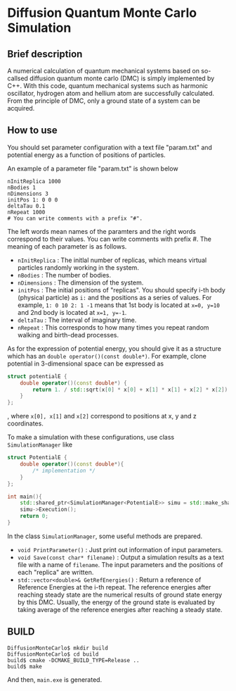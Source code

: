 # Diffusion Quantum Monte Carlo Simulation

## Brief description
A numerical calculation of quantum mechanical systems based on so-callsed diffusion quantum monte carlo (DMC) is simply implemented by C++. With this code, quantum mechanical systems such as harmonic oscillator, hydrogen atom and hellium atom are successfully calculated. From the principle of DMC, only a ground state of a system can be acquired.

## How to use
You should set parameter configuration with a text file "param.txt" and potential energy as a function of positions of particles.

An example of a parameter file "param.txt" is shown below 
```
nInitReplica 1000
nBodies 1
nDimensions 3
initPos 1: 0 0 0
deltaTau 0.1
nRepeat 1000
# You can write comments with a prefix "#".
```
The left words mean names of the paramters and the right words correspond to their values. You can write comments with prefix #. The meaning of each parameter is as follows.

- `nInitReplica` : The initlal number of replicas, which means virtual particles randomly working in the system.
- `nBodies` : The number of bodies.
- `nDimensions` : The dimension of the system.
- `initPos` : The initial positions of "replicas". You should specify i-th body (physical particle) as `i:` and the positions as a series of values. For example, `1: 0 10 2: 1 -1` means that 1st body is located at `x=0, y=10` and 2nd body is located at `x=1, y=-1`. 
- `deltaTau` : The interval of imaginary time.
- `nRepeat` : This corresponds to how many times you repeat random walking and birth-dead processes.

As for the expression of potential energy, you should give it as a structure which has an `double operator()(const double*)`. For example, clone potential in 3-dimensional space can be expressed as
```c++
struct potentialE {
    double operator()(const double*) {
        return 1. / std::sqrt(x[0] * x[0] + x[1] * x[1] + x[2] * x[2]);
    }
};
```

, where `x[0], x[1]` and `x[2]` correspond to positions at x, y and z coordinates.

To make a simulation with these configurations,  use class `SimulationManager` like
```c++
struct PotentialE {
    double operator()(const double*){
        /* implementation */
    }
};

int main(){
    std::shared_ptr<SimulationManager<PotentialE>> simu = std::make_shared<SimulationManager<PotentialE>>;
    simu->Execution();
    return 0;
}
```
In the class `SimulationManager`, some useful methods are prepared. 
- `void PrintParameter()` : Just print out information of input parameters.
- `void Save(const char* filename)` : Output a simulation results as a text file with a name of `filename`. The input parameters and the positions of each "replica" are written.
- `std::vector<double>& GetRefEnergies()` : Return a reference of Reference Energies at the i-th repeat. The reference energies after reaching steady state are the numerical results of ground state energy by this DMC. Usually, the energy of the ground state is evaluated by taking average of the reference energies after reaching a steady state.

## BUILD
```shell
DiffusionMonteCarlo$ mkdir build
DiffusionMonteCarlo$ cd build
build$ cmake -DCMAKE_BUILD_TYPE=Release ..
build$ make
```
And then, `main.exe` is generated.